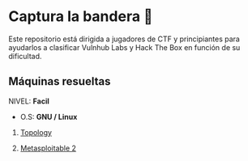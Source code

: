 # Captura la bandera 🚩

Este repositorio está dirigida a jugadores de CTF y principiantes para ayudarlos a clasificar Vulnhub Labs y Hack The Box en función de su dificultad.


## **Máquinas resueltas**

NIVEL: **Facil**

* O.S: **GNU / Linux**
1. [Topology](https://github.com/bl4ck44/CTF-desafios/blob/master/M%C3%A1quinas/Topology/Topology.md)

2. [Metasploitable 2]()
